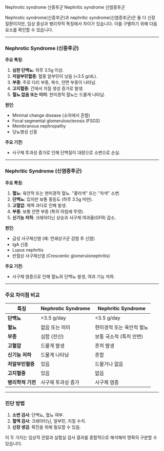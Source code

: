 Nephrotic syndrome 신증후군
Nephritic syndrome 신염증후군


Nephrotic syndrome(신증후군)과 nephritic syndrome(신염증후군)은 둘 다 신장 질환이지만, 임상 증상과 병리학적 특징에서 차이가 있습니다. 이를 구별하기 위해 다음 요소를 확인할 수 있습니다.

---

### **Nephrotic Syndrome (신증후군)**

**주요 특징**:

1. **심한 단백뇨**: 하루 3.5g 이상.
2. **저알부민혈증**: 혈중 알부민이 낮음 (<3.5 g/dL).
3. **부종**: 주로 다리 부종, 복수, 안면 부종이 나타남.
4. **고지혈증**: 간에서 지질 생성 증가로 발생.
5. **혈뇨 없음 또는 미미**: 현미경적 혈뇨는 드물게 나타남.

**원인**:

- Minimal change disease (소아에서 흔함)
- Focal segmental glomerulosclerosis (FSGS)
- Membranous nephropathy
- 당뇨병성 신증

**주요 기전**:

- 사구체 투과성 증가로 인해 단백질이 대량으로 소변으로 손실.

---

### **Nephritic Syndrome (신염증후군)**

**주요 특징**:

1. **혈뇨**: 육안적 또는 현미경적 혈뇨. "콜라색" 또는 "차색" 소변.
2. **단백뇨**: 있지만 보통 중등도 (하루 3.5g 미만).
3. **고혈압**: 체액 과다로 인해 발생.
4. **부종**: 보통 안면 부종 (특히 아침에 뚜렷).
5. **신기능 저하**: 크레아티닌 상승과 사구체 여과율(GFR) 감소.

**원인**:

- 급성 사구체신염 (예: 연쇄상구균 감염 후 신염)
- IgA 신증
- Lupus nephritis
- 반월상 사구체신염 (Crescentic glomerulonephritis)

**주요 기전**:

- 사구체 염증으로 인해 혈뇨와 단백뇨 발생, 여과 기능 저하.

---

### **주요 차이점 비교**

|**특징**|**Nephrotic Syndrome**|**Nephritic Syndrome**|
|---|---|---|
|**단백뇨**|>3.5 g/day|<3.5 g/day|
|**혈뇨**|없음 또는 미미|현미경적 또는 육안적 혈뇨|
|**부종**|심함 (전신)|보통 국소적 (특히 안면)|
|**고혈압**|드물게 발생|흔히 발생|
|**신기능 저하**|드물게 나타남|흔함|
|**저알부민혈증**|있음|드물거나 없음|
|**고지혈증**|있음|없음|
|**병리학적 기전**|사구체 투과성 증가|사구체 염증|

---

### **진단 방법**

1. **소변 검사**: 단백뇨, 혈뇨 여부.
2. **혈액 검사**: 크레아티닌, 알부민, 지질 수치.
3. **신장 생검**: 확진을 위해 필요할 수 있음.

이 두 가지는 임상적 관찰과 실험실 검사 결과를 종합적으로 해석해야 명확히 구분할 수 있습니다.